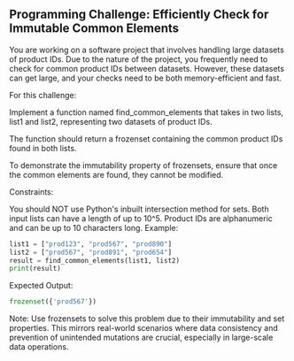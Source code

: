 ## Programming Challenge: Efficiently Check for Immutable Common Elements
You are working on a software project that involves handling large datasets of product IDs. Due to the nature of the project, you frequently need to check for common product IDs between datasets. However, these datasets can get large, and your checks need to be both memory-efficient and fast.

For this challenge:

Implement a function named find_common_elements that takes in two lists, list1 and list2, representing two datasets of product IDs.

The function should return a frozenset containing the common product IDs found in both lists.

To demonstrate the immutability property of frozensets, ensure that once the common elements are found, they cannot be modified.

Constraints:

You should NOT use Python's inbuilt intersection method for sets.
Both input lists can have a length of up to 
10^5.
Product IDs are alphanumeric and can be up to 10 characters long.
Example:

```python
list1 = ["prod123", "prod567", "prod890"]
list2 = ["prod567", "prod891", "prod654"]
result = find_common_elements(list1, list2)
print(result)
```
Expected Output:

```python
frozenset({'prod567'})
```
Note: Use frozensets to solve this problem due to their immutability and set properties. This mirrors real-world scenarios where data consistency and prevention of unintended mutations are crucial, especially in large-scale data operations.